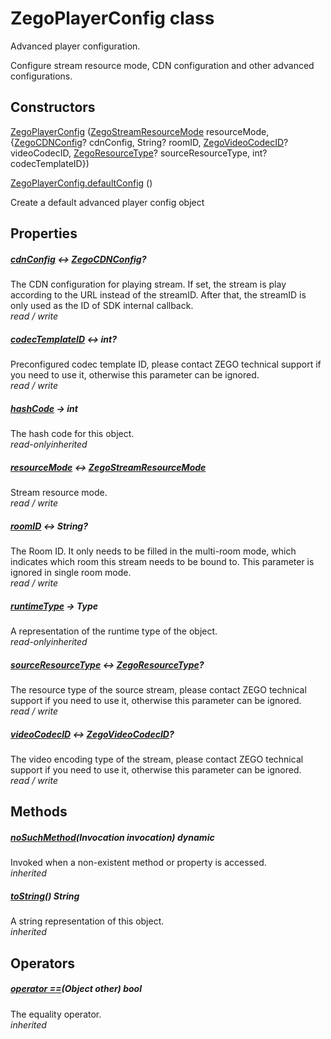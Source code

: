 


# ZegoPlayerConfig class









<p>Advanced player configuration.</p>
<p>Configure stream resource mode, CDN configuration and other advanced configurations.</p>




## Constructors

[ZegoPlayerConfig](../zego_uikit_prebuilt_live_audio_room/ZegoPlayerConfig/ZegoPlayerConfig.md) ([ZegoStreamResourceMode](../zego_uikit_prebuilt_live_audio_room/ZegoStreamResourceMode.md) resourceMode, {[ZegoCDNConfig](../zego_uikit_prebuilt_live_audio_room/ZegoCDNConfig-class.md)? cdnConfig, String? roomID, [ZegoVideoCodecID](../zego_uikit_prebuilt_live_audio_room/ZegoVideoCodecID.md)? videoCodecID, [ZegoResourceType](../zego_uikit_prebuilt_live_audio_room/ZegoResourceType.md)? sourceResourceType, int? codecTemplateID})

   

[ZegoPlayerConfig.defaultConfig](../zego_uikit_prebuilt_live_audio_room/ZegoPlayerConfig/ZegoPlayerConfig.defaultConfig.md) ()

Create a default advanced player config object   


## Properties

##### [cdnConfig](../zego_uikit_prebuilt_live_audio_room/ZegoPlayerConfig/cdnConfig.md) &#8596; [ZegoCDNConfig](../zego_uikit_prebuilt_live_audio_room/ZegoCDNConfig-class.md)?



The CDN configuration for playing stream. If set, the stream is play according to the URL instead of the streamID. After that, the streamID is only used as the ID of SDK internal callback.  
_<span class="feature">read / write</span>_



##### [codecTemplateID](../zego_uikit_prebuilt_live_audio_room/ZegoPlayerConfig/codecTemplateID.md) &#8596; int?



Preconfigured codec template ID, please contact ZEGO technical support if you need to use it, otherwise this parameter can be ignored.  
_<span class="feature">read / write</span>_



##### [hashCode](../zego_uikit_prebuilt_live_audio_room/ZegoPlayerConfig/hashCode.md) &#8594; int



The hash code for this object.  
_<span class="feature">read-only</span><span class="feature">inherited</span>_



##### [resourceMode](../zego_uikit_prebuilt_live_audio_room/ZegoPlayerConfig/resourceMode.md) &#8596; [ZegoStreamResourceMode](../zego_uikit_prebuilt_live_audio_room/ZegoStreamResourceMode.md)



Stream resource mode.  
_<span class="feature">read / write</span>_



##### [roomID](../zego_uikit_prebuilt_live_audio_room/ZegoPlayerConfig/roomID.md) &#8596; String?



The Room ID. It only needs to be filled in the multi-room mode, which indicates which room this stream needs to be bound to. This parameter is ignored in single room mode.  
_<span class="feature">read / write</span>_



##### [runtimeType](../zego_uikit_prebuilt_live_audio_room/ZegoPlayerConfig/runtimeType.md) &#8594; Type



A representation of the runtime type of the object.  
_<span class="feature">read-only</span><span class="feature">inherited</span>_



##### [sourceResourceType](../zego_uikit_prebuilt_live_audio_room/ZegoPlayerConfig/sourceResourceType.md) &#8596; [ZegoResourceType](../zego_uikit_prebuilt_live_audio_room/ZegoResourceType.md)?



The resource type of the source stream, please contact ZEGO technical support if you need to use it, otherwise this parameter can be ignored.  
_<span class="feature">read / write</span>_



##### [videoCodecID](../zego_uikit_prebuilt_live_audio_room/ZegoPlayerConfig/videoCodecID.md) &#8596; [ZegoVideoCodecID](../zego_uikit_prebuilt_live_audio_room/ZegoVideoCodecID.md)?



The video encoding type of the stream, please contact ZEGO technical support if you need to use it, otherwise this parameter can be ignored.  
_<span class="feature">read / write</span>_





## Methods

##### [noSuchMethod](../zego_uikit_prebuilt_live_audio_room/ZegoPlayerConfig/noSuchMethod.md)(Invocation invocation) dynamic



Invoked when a non-existent method or property is accessed.  
_<span class="feature">inherited</span>_



##### [toString](../zego_uikit_prebuilt_live_audio_room/ZegoPlayerConfig/toString.md)() String



A string representation of this object.  
_<span class="feature">inherited</span>_





## Operators

##### [operator ==](../zego_uikit_prebuilt_live_audio_room/ZegoPlayerConfig/operator_equals.md)(Object other) bool



The equality operator.  
_<span class="feature">inherited</span>_















